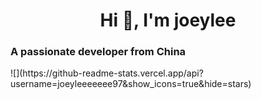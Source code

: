 <h1 align="center">Hi 👋, I'm joeylee</h1>
<h3 align="left">A passionate developer from China</h3>
![](https://github-readme-stats.vercel.app/api?username=joeyleeeeeee97&show_icons=true&hide=stars)
